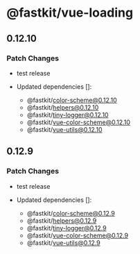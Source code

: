 # @fastkit/vue-loading

## 0.12.10

### Patch Changes

- test release

- Updated dependencies []:
  - @fastkit/color-scheme@0.12.10
  - @fastkit/helpers@0.12.10
  - @fastkit/tiny-logger@0.12.10
  - @fastkit/vue-color-scheme@0.12.10
  - @fastkit/vue-utils@0.12.10

## 0.12.9

### Patch Changes

- test release

- Updated dependencies []:
  - @fastkit/color-scheme@0.12.9
  - @fastkit/helpers@0.12.9
  - @fastkit/tiny-logger@0.12.9
  - @fastkit/vue-color-scheme@0.12.9
  - @fastkit/vue-utils@0.12.9
